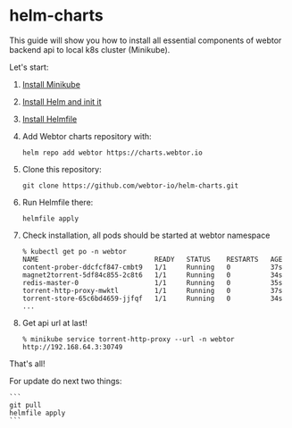 # helm-charts

This guide will show you how to install all essential components of webtor backend api to local k8s cluster (Minikube).

Let's start:

1. [Install Minikube](https://kubernetes.io/docs/tasks/tools/install-minikube/)
2. [Install Helm and init it](https://helm.sh/docs/intro/install/)
3. [Install Helmfile](https://github.com/roboll/helmfile#installation)

4. Add Webtor charts repository with:

   ```
   helm repo add webtor https://charts.webtor.io

   ```

5. Clone this repository:

    ```
    git clone https://github.com/webtor-io/helm-charts.git
    ```

6. Run Helmfile there:

    ```
    helmfile apply

    ```

7. Check installation, all pods should be started at webtor namespace

   ```
   % kubectl get po -n webtor
   NAME                             READY   STATUS    RESTARTS   AGE
   content-prober-ddcfcf847-cmbt9   1/1     Running   0          37s
   magnet2torrent-5df84c855-2c8t6   1/1     Running   0          34s
   redis-master-0                   1/1     Running   0          35s
   torrent-http-proxy-mwktl         1/1     Running   0          37s
   torrent-store-65c6bd4659-jjfqf   1/1     Running   0          34s
   ...
   ```

8. Get api url at last!

   ```
   % minikube service torrent-http-proxy --url -n webtor
   http://192.168.64.3:30749
   ```

That's all!

For update do next two things:

    ```
    git pull
    helmfile apply
    ```